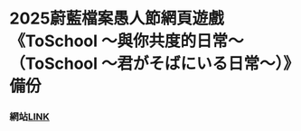 # 2025蔚藍檔案愚人節網頁遊戲《ToSchool ～與你共度的日常～（ToSchool 〜君がそばにいる日常〜）》備份

### 網站[LINK](https://kevin970712.github.io/blue%20archive%20april%20fool/bluearchive.jp/toschool/index.html)
